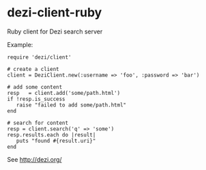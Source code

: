 dezi-client-ruby
================

Ruby client for Dezi search server

Example:

    require 'dezi/client'

    # create a client
    client = DeziClient.new(:username => 'foo', :password => 'bar')

    # add some content
    resp   = client.add('some/path.html')
    if !resp.is_success
       raise "failed to add some/path.html"
    end

    # search for content
    resp = client.search('q' => 'some')
    resp.results.each do |result|
       puts "found #{result.uri}"
    end

See http://dezi.org/


